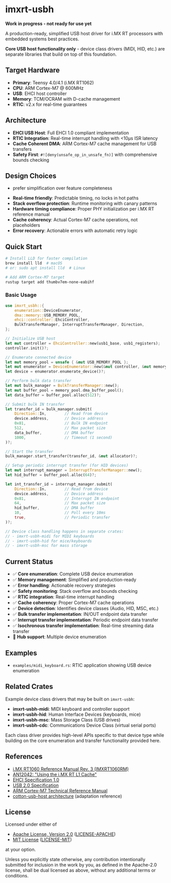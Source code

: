 # imxrt-usbh

**Work in progress - not ready for use yet**

A production-ready, simplified USB host driver for i.MX RT processors with embedded systems best practices.

**Core USB host functionality only** - device class drivers (MIDI, HID, etc.) are separate libraries that build on top of this foundation.

## Target Hardware

- **Primary**: Teensy 4.0/4.1 (i.MX RT1062)
- **CPU**: ARM Cortex-M7 @ 600MHz
- **USB**: EHCI host controller
- **Memory**: TCM/OCRAM with D-cache management
- **RTIC**: v2.x for real-time guarantees

## Architecture

- **EHCI USB Host**: Full EHCI 1.0 compliant implementation
- **RTIC Integration**: Real-time interrupt handling with <10μs ISR latency
- **Cache Coherent DMA**: ARM Cortex-M7 cache management for USB transfers
- **Safety First**: `#![deny(unsafe_op_in_unsafe_fn)]` with comprehensive bounds checking

## Design Choices

* prefer simplification over feature completeness
- **Real-time friendly**: Predictable timing, no locks in hot paths
- **Stack overflow protection**: Runtime monitoring with canary patterns
- **Hardware timing compliance**: Proper PHY initialization per i.MX RT reference manual
- **Cache coherency**: Actual Cortex-M7 cache operations, not placeholders
- **Error recovery**: Actionable errors with automatic retry logic


## Quick Start

```bash
# Install LLD for faster compilation
brew install lld  # macOS
# or: sudo apt install lld  # Linux

# Add ARM Cortex-M7 target
rustup target add thumbv7em-none-eabihf
```

### Basic Usage

```rust
use imxrt_usbh::{
    enumeration::DeviceEnumerator,
    dma::memory::USB_MEMORY_POOL,
    ehci::controller::EhciController,
    BulkTransferManager, InterruptTransferManager, Direction,
};

// Initialize USB host
let mut controller = EhciController::new(usb1_base, usb1_registers);
controller.init()?;

// Enumerate connected device
let mut memory_pool = unsafe { &mut USB_MEMORY_POOL };
let mut enumerator = DeviceEnumerator::new(&mut controller, &mut memory_pool);
let device = enumerator.enumerate_device()?;

// Perform bulk data transfer
let mut bulk_manager = BulkTransferManager::new();
let mut buffer_pool = memory_pool.dma_buffer_pool();
let data_buffer = buffer_pool.alloc(512)?;

// Submit bulk IN transfer
let transfer_id = bulk_manager.submit(
    Direction::In,        // Read from device
    device.address,       // Device address
    0x81,                 // Bulk IN endpoint
    512,                  // Max packet size
    data_buffer,          // DMA buffer
    1000,                 // Timeout (1 second)
)?;

// Start the transfer
bulk_manager.start_transfer(transfer_id, &mut allocator)?;

// Setup periodic interrupt transfer (for HID devices)
let mut interrupt_manager = InterruptTransferManager::new();
let hid_buffer = buffer_pool.alloc(64)?;

let int_transfer_id = interrupt_manager.submit(
    Direction::In,        // Read from device
    device.address,       // Device address
    0x81,                 // Interrupt IN endpoint
    64,                   // Max packet size
    hid_buffer,           // DMA buffer
    10,                   // Poll every 10ms
    true,                 // Periodic transfer
)?;

// Device class handling happens in separate crates:
// - imxrt-usbh-midi for MIDI keyboards
// - imxrt-usbh-hid for mice/keyboards
// - imxrt-usbh-msc for mass storage
```


## Current Status

- ✅ **Core enumeration**: Complete USB device enumeration
- ✅ **Memory management**: Simplified and production-ready
- ✅ **Error handling**: Actionable recovery strategies
- ✅ **Safety monitoring**: Stack overflow and bounds checking
- ✅ **RTIC integration**: Real-time interrupt handling
- ✅ **Cache coherency**: Proper Cortex-M7 cache operations
- ✅ **Device detection**: Identifies device classes (Audio, HID, MSC, etc.)
- ✅ **Bulk transfer implementation**: IN/OUT endpoint data transfer  
- ✅ **Interrupt transfer implementation**: Periodic endpoint data transfer
- ✅ **Isochronous transfer implementation**: Real-time streaming data transfer
- 🔄 **Hub support**: Multiple device enumeration





## Examples

- `examples/midi_keyboard.rs`: RTIC application showing USB device enumeration

## Related Crates

Example device class drivers that may be built on `imxrt-usbh`:

- **imxrt-usbh-midi**: MIDI keyboard and controller support
- **imxrt-usbh-hid**: Human Interface Devices (keyboards, mice)
- **imxrt-usbh-msc**: Mass Storage Class (USB drives)
- **imxrt-usbh-cdc**: Communications Device Class (virtual serial ports)

Each class driver provides high-level APIs specific to that device type while building on the core enumeration and transfer functionality provided here.

## References

* [i.MX RT1060 Reference Manual Rev. 3 (IMXRT1060RM)](https://www.pjrc.com/teensy/IMXRT1060RM_rev3.pdf)
* [AN12042: "Using the i.MX RT L1 Cache"](https://www.nxp.com/docs/en/application-note/AN12042.pdf)
* [EHCI Specification 1.0](https://www.intel.com/content/dam/www/public/us/en/documents/technical-specifications/ehci-specification-for-usb.pdf)
* [USB 2.0 Specification](http://www.poweredusb.org/pdf/usb20.pdf)
* [ARM Cortex-M7 Technical Reference Manual](https://developer.arm.com/documentation/ddi0489/f/introduction/documentation)
* [cotton-usb-host architecture](https://docs.rs/cotton-usb-host/latest/cotton_usb_host/) (adaptation reference)

## License

Licensed under either of

- [Apache License, Version 2.0](http://www.apache.org/licenses/LICENSE-2.0) ([LICENSE-APACHE](./LICENSE-APACHE))
- [MIT License](http://opensource.org/licenses/MIT) ([LICENSE-MIT](./LICENSE-MIT))

at your option.

Unless you explicitly state otherwise, any contribution intentionally submitted
for inclusion in the work by you, as defined in the Apache-2.0 license, shall be
dual licensed as above, without any additional terms or conditions.
